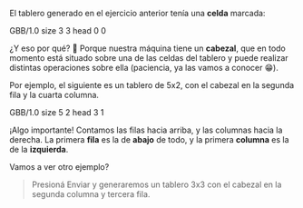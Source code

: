 El tablero generado en el ejercicio anterior tenía una **celda** marcada:

<gs-board>
  GBB/1.0
    size 3 3
    head 0 0
</gs-board>

¿Y eso por qué? :thinking: Porque nuestra máquina tiene un **cabezal**, que en todo momento está situado sobre una de las celdas del tablero y puede realizar distintas operaciones sobre ella (paciencia, ya las vamos a conocer :grin:).

Por ejemplo, el siguiente es un tablero de 5x2, con el cabezal en la segunda fila y la cuarta columna.

<gs-board>
  GBB/1.0
    size 5 2
    head 3 1
</gs-board>

¡Algo importante! Contamos las filas hacia arriba, y las columnas hacia la derecha. La primera **fila** es la de **abajo** de todo, y la primera **columna** es la de la **izquierda**.

Vamos a ver otro ejemplo? 

> Presioná Enviar y generaremos un tablero 3x3 con el cabezal en la segunda columna y tercera fila.
